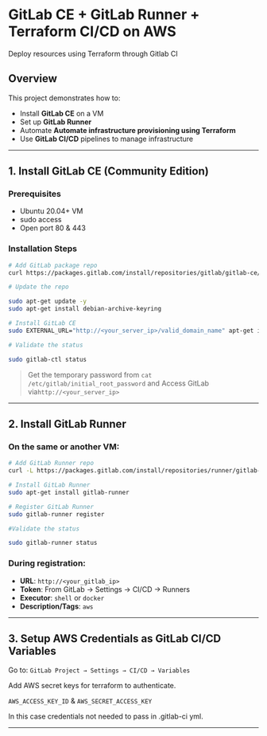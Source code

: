 # GitLab CE + GitLab Runner + Terraform CI/CD on AWS

Deploy resources using Terraform through Gitlab CI 

## Overview

This project demonstrates how to:
- Install **GitLab CE** on a VM
- Set up **GitLab Runner**
- Automate **Automate infrastructure provisioning using Terraform**
- Use **GitLab CI/CD** pipelines to manage infrastructure

---

## 1. Install GitLab CE (Community Edition)

### Prerequisites
- Ubuntu 20.04+ VM
- sudo access
- Open port 80 & 443

### Installation Steps

```bash
# Add GitLab package repo
curl https://packages.gitlab.com/install/repositories/gitlab/gitlab-ce/script.deb.sh | sudo bash

# Update the repo

sudo apt-get update -y
sudo apt-get install debian-archive-keyring 

# Install GitLab CE
sudo EXTERNAL_URL="http://<your_server_ip>/valid_domain_name" apt-get install gitlab-ce

# Validate the status

sudo gitlab-ctl status

```

> Get the temporary password from `cat /etc/gitlab/initial_root_password` and Access GitLab via`http://<your_server_ip>`

---

## 2. Install GitLab Runner

### On the same or another VM:

```bash
# Add GitLab Runner repo
curl -L https://packages.gitlab.com/install/repositories/runner/gitlab-runner/script.deb.sh | sudo bash

# Install GitLab Runner
sudo apt-get install gitlab-runner

# Register GitLab Runner
sudo gitlab-runner register

#Validate the status

sudo gitlab-runner status 
```

### During registration:
- **URL**: `http://<your_gitlab_ip>`
- **Token**: From GitLab → Settings → CI/CD → Runners
- **Executor**: `shell` or `docker`
- **Description/Tags**: `aws`

---

## 3. Setup AWS Credentials as GitLab CI/CD Variables

Go to:
`GitLab Project → Settings → CI/CD → Variables`

Add AWS secret keys for terraform to authenticate.

`AWS_ACCESS_KEY_ID` & `AWS_SECRET_ACCESS_KEY` 

In this case credentials not needed to pass in .gitlab-ci yml.

---
